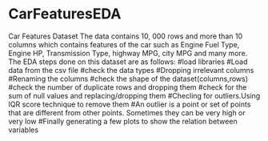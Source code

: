# CarFeaturesEDA
Car Features Dataset
The data contains  10, 000 rows and more than 10 columns which contains features of the car such as Engine Fuel Type, Engine HP, Transmission Type, highway MPG, city MPG and many more.
The EDA steps done on this dataset are as follows:
#load libraries
#Load data from the csv file
#check the data types
#Dropping irrelevant columns
#Renaming the columns
#check the shape of the dataset(columns,rows)
#check the number of duplicate rows and dropping them
#check for the sum of null values and replacing/dropping them
#Checling for outliers.Using  IQR score technique to remove them
#An outlier is a point or set of points that are different from other points. Sometimes they can be very high or very low
#Finally generating a few plots to show the relation between variables 
